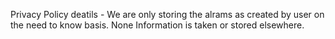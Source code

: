Privacy Policy deatils - We are only storing the alrams as created by user on the need to know basis. None Information is taken or stored elsewhere.
